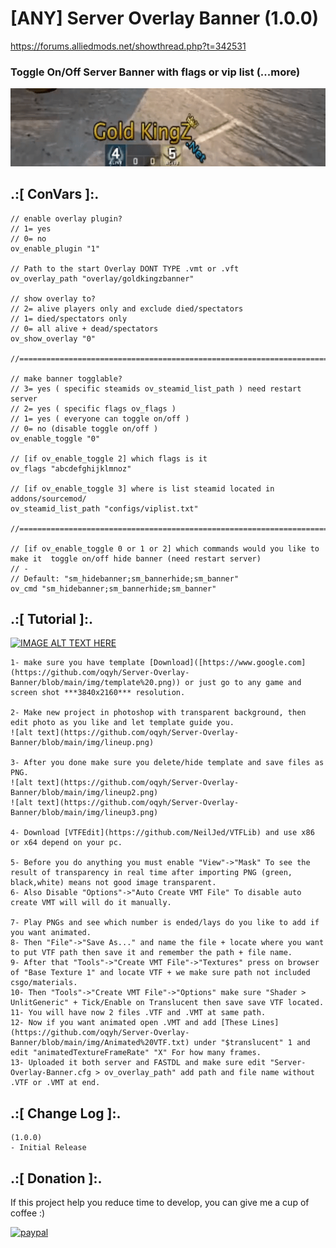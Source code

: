 # [ANY] Server Overlay Banner (1.0.0)
https://forums.alliedmods.net/showthread.php?t=342531

### Toggle On/Off Server Banner with flags or vip list (...more)

![alt text](https://github.com/oqyh/Server-Overlay-Banner/blob/main/img/banner.gif)

## .:[ ConVars ]:.
```
// enable overlay plugin?
// 1= yes
// 0= no
ov_enable_plugin "1"

// Path to the start Overlay DONT TYPE .vmt or .vft
ov_overlay_path "overlay/goldkingzbanner"

// show overlay to?
// 2= alive players only and exclude died/spectators
// 1= died/spectators only
// 0= all alive + dead/spectators
ov_show_overlay "0"

//==========================================================================================

// make banner togglable?
// 3= yes ( specific steamids ov_steamid_list_path ) need restart server
// 2= yes ( specific flags ov_flags )
// 1= yes ( everyone can toggle on/off )
// 0= no (disable toggle on/off )
ov_enable_toggle "0"

// [if ov_enable_toggle 2] which flags is it
ov_flags "abcdefghijklmnoz"

// [if ov_enable_toggle 3] where is list steamid located in addons/sourcemod/
ov_steamid_list_path "configs/viplist.txt"

//==========================================================================================

// [if ov_enable_toggle 0 or 1 or 2] which commands would you like to make it  toggle on/off hide banner (need restart server)
// -
// Default: "sm_hidebanner;sm_bannerhide;sm_banner"
ov_cmd "sm_hidebanner;sm_bannerhide;sm_banner"
```

## .:[ Tutorial ]:.


[![IMAGE ALT TEXT HERE](https://img.youtube.com/vi/cV-qOZvUrhI/0.jpg)](https://www.youtube.com/watch?v=cV-qOZvUrhI)

```
1- make sure you have template [Download]([https://www.google.com](https://github.com/oqyh/Server-Overlay-Banner/blob/main/img/template%20.png)) or just go to any game and screen shot ***3840x2160*** resolution.

2- Make new project in photoshop with transparent background, then edit photo as you like and let template guide you.
![alt text](https://github.com/oqyh/Server-Overlay-Banner/blob/main/img/lineup.png)

3- After you done make sure you delete/hide template and save files as PNG.
![alt text](https://github.com/oqyh/Server-Overlay-Banner/blob/main/img/lineup2.png)
![alt text](https://github.com/oqyh/Server-Overlay-Banner/blob/main/img/lineup3.png)

4- Download [VTFEdit](https://github.com/NeilJed/VTFLib) and use x86 or x64 depend on your pc.

5- Before you do anything you must enable "View"->"Mask" To see the result of transparency in real time after importing PNG (green, black,white) means not good image transparent.
6- Also Disable "Options"->"Auto Create VMT File" To disable auto create VMT will will do it manually.

7- Play PNGs and see which number is ended/lays do you like to add if you want animated.
8- Then "File"->"Save As..." and name the file + locate where you want to put VTF path then save it and remember the path + file name.
9- After that "Tools"->"Create VMT File"->"Textures" press on browser of "Base Texture 1" and locate VTF + we make sure path not included csgo/materials.
10- Then "Tools"->"Create VMT File"->"Options" make sure "Shader > UnlitGeneric" + Tick/Enable on Translucent then save save VTF located.
11- You will have now 2 files .VTF and .VMT at same path.
12- Now if you want animated open .VMT and add [These Lines](https://github.com/oqyh/Server-Overlay-Banner/blob/main/img/Animated%20VTF.txt) under "$translucent" 1 and edit "animatedTextureFrameRate" "X" For how many frames.
13- Uploaded it both server and FASTDL and make sure edit "Server-Overlay-Banner.cfg > ov_overlay_path" add path and file name without .VTF or .VMT at end.
```

## .:[ Change Log ]:.
```
(1.0.0)
- Initial Release
```

## .:[ Donation ]:.

If this project help you reduce time to develop, you can give me a cup of coffee :)

[![paypal](https://www.paypalobjects.com/en_US/i/btn/btn_donateCC_LG.gif)](https://paypal.me/oQYh)
